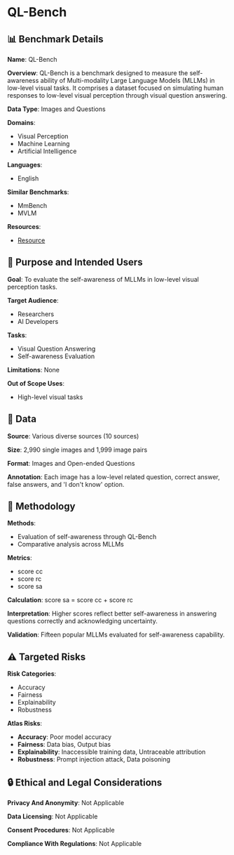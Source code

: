 # QL-Bench

## 📊 Benchmark Details

**Name**: QL-Bench

**Overview**: QL-Bench is a benchmark designed to measure the self-awareness ability of Multi-modality Large Language Models (MLLMs) in low-level visual tasks. It comprises a dataset focused on simulating human responses to low-level visual perception through visual question answering.

**Data Type**: Images and Questions

**Domains**:
- Visual Perception
- Machine Learning
- Artificial Intelligence

**Languages**:
- English

**Similar Benchmarks**:
- MmBench
- MVLM

**Resources**:
- [Resource](N/A)

## 🎯 Purpose and Intended Users

**Goal**: To evaluate the self-awareness of MLLMs in low-level visual perception tasks.

**Target Audience**:
- Researchers
- AI Developers

**Tasks**:
- Visual Question Answering
- Self-awareness Evaluation

**Limitations**: None

**Out of Scope Uses**:
- High-level visual tasks

## 💾 Data

**Source**: Various diverse sources (10 sources)

**Size**: 2,990 single images and 1,999 image pairs

**Format**: Images and Open-ended Questions

**Annotation**: Each image has a low-level related question, correct answer, false answers, and 'I don't know' option.

## 🔬 Methodology

**Methods**:
- Evaluation of self-awareness through QL-Bench
- Comparative analysis across MLLMs

**Metrics**:
- score cc
- score rc
- score sa

**Calculation**: score sa = score cc + score rc

**Interpretation**: Higher scores reflect better self-awareness in answering questions correctly and acknowledging uncertainty.

**Validation**: Fifteen popular MLLMs evaluated for self-awareness capability.

## ⚠️ Targeted Risks

**Risk Categories**:
- Accuracy
- Fairness
- Explainability
- Robustness

**Atlas Risks**:
- **Accuracy**: Poor model accuracy
- **Fairness**: Data bias, Output bias
- **Explainability**: Inaccessible training data, Untraceable attribution
- **Robustness**: Prompt injection attack, Data poisoning

## 🔒 Ethical and Legal Considerations

**Privacy And Anonymity**: Not Applicable

**Data Licensing**: Not Applicable

**Consent Procedures**: Not Applicable

**Compliance With Regulations**: Not Applicable
